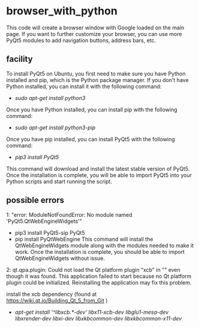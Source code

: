 # browser_with_python


This code will create a browser window with Google loaded on the main page. If you want to further customize your browser, you can use more PyQt5 modules to add navigation buttons, address bars, etc.

## facility

To install PyQt5 on Ubuntu, you first need to make sure you have Python installed and pip, which is the Python package manager. If you don't have Python installed, you can install it with the following command:

- _sudo apt-get install python3_

Once you have Python installed, you can install pip with the following command:

- _sudo apt-get install python3-pip_

Once you have pip installed, you can install PyQt5 with the following command:

- _pip3 install PyQt5_

This command will download and install the latest stable version of PyQt5. Once the installation is complete, you will be able to import PyQt5 into your Python scripts and start running the script.

## possible errors

1: "error: ModuleNotFoundError: No module named 'PyQt5.QtWebEngineWidgets'"
- pip3 install PyQt5-sip PyQt5
- pip install PyQtWebEngine
This command will install the QtWebEngineWidgets module along with the modules needed to make it work. Once the installation is complete, you should be able to import QtWebEngineWidgets without issue.

2: qt.qpa.plugin: Could not load the Qt platform plugin "xcb" in "" even though it was found. This application failed to start because no Qt platform plugin could be initialized. Reinstalling the application may fix this problem.

 install the xcb dependency (found at https://wiki.qt.io/Building_Qt_5_from_Git )
- _apt-get install '^libxcb.*-dev' libx11-xcb-dev libglu1-mesa-dev libxrender-dev libxi-dev libxkbcommon-dev libxkbcommon-x11-dev_ 

